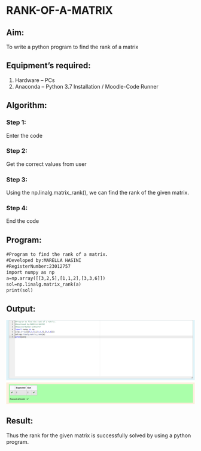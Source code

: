 # RANK-OF-A-MATRIX
## Aim:
To write a python program to find the rank of a matrix
## Equipment’s required:
1. 	Hardware – PCs
2. 	Anaconda – Python 3.7 Installation / Moodle-Code Runner
## Algorithm:
### Step 1: 
Enter the code
### Step 2: 
Get the correct values from user
### Step 3: 
Using the np.linalg.matrix_rank(), we can find the rank of the given matrix.
### Step 4: 
End the code
## Program:
```
#Program to find the rank of a matrix.
#Developed by:MARELLA HASINI  
#RegisterNumber:23012757
import numpy as np
a=np.array([[3,2,5],[1,1,2],[3,3,6]])
sol=np.linalg.matrix_rank(a)
print(sol)

```
## Output:
![OUTPUT](<Rank of Matrix.png>)

## Result:
Thus the rank for the given matrix is successfully solved by  using a python program.

